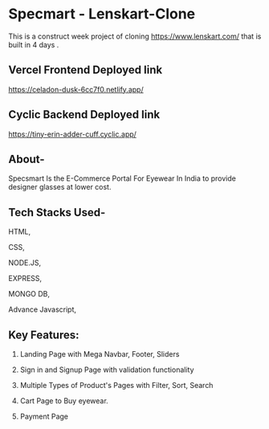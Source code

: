 # Specmart - Lenskart-Clone

This is a construct week project of cloning https://www.lenskart.com/ that is built in 4 days .

## Vercel Frontend Deployed link

https://celadon-dusk-6cc7f0.netlify.app/

## Cyclic Backend Deployed link

https://tiny-erin-adder-cuff.cyclic.app/

## About-

Specsmart Is the E-Commerce Portal For Eyewear In India to provide designer glasses at lower cost.

## Tech Stacks Used-

HTML,

CSS,

NODE.JS,

EXPRESS,

MONGO DB,

Advance Javascript,

## Key Features:

1. Landing Page with Mega Navbar, Footer, Sliders

2. Sign in and Signup Page with validation functionality

3. Multiple Types of Product's Pages with Filter, Sort, Search

4. Cart Page to Buy eyewear.

5. Payment Page
